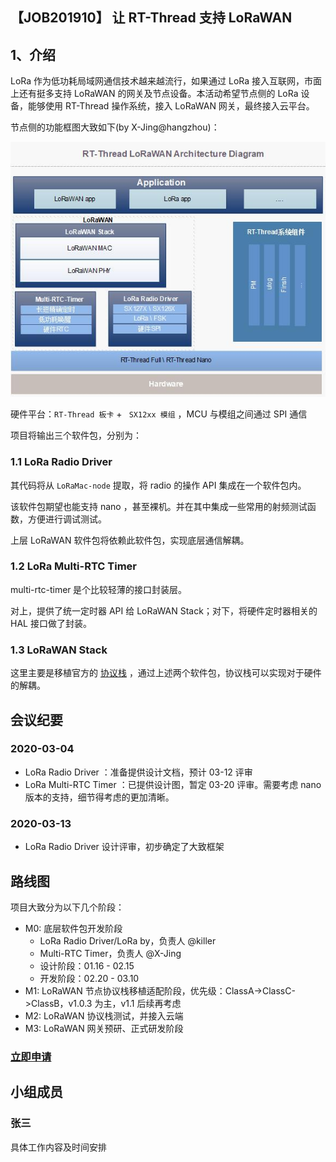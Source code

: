 ## 【JOB201910】 让 RT-Thread 支持 LoRaWAN

## 1、介绍

LoRa 作为低功耗局域网通信技术越来越流行，如果通过 LoRa 接入互联网，市面上还有挺多支持 LoRaWAN 的网关及节点设备。本活动希望节点侧的 LoRa 设备，能够使用 RT-Thread 操作系统，接入 LoRaWAN 网关，最终接入云平台。

节点侧的功能框图大致如下(by X-Jing@hangzhou)：

![LoRaWAN_Architecture_Diagram](figures/LoRaWAN_Architecture_Diagram.jpg)

硬件平台：`RT-Thread 板卡` + ` SX12xx 模组` ，MCU 与模组之间通过 SPI 通信

项目将输出三个软件包，分别为：

### 1.1 LoRa Radio Driver

其代码将从 `LoRaMac-node` 提取，将 radio 的操作 API 集成在一个软件包内。

该软件包期望也能支持 nano ，甚至裸机。并在其中集成一些常用的射频测试函数，方便进行调试测试。

上层 LoRaWAN 软件包将依赖此软件包，实现底层通信解耦。

### 1.2 LoRa Multi-RTC Timer

multi-rtc-timer 是个比较轻薄的接口封装层。

对上，提供了统一定时器 API 给 LoRaWAN Stack；对下，将硬件定时器相关的 HAL 接口做了封装。

### 1.3 LoRaWAN Stack

这里主要是移植官方的 [协议栈]( https://github.com/Lora-net/LoRaMac-node ) ，通过上述两个软件包，协议栈可以实现对于硬件的解耦。

## 会议纪要

### 2020-03-04

- LoRa Radio Driver ：准备提供设计文档，预计 03-12 评审
- LoRa Multi-RTC Timer ：已提供设计图，暂定 03-20 评审。需要考虑 nano 版本的支持，细节得考虑的更加清晰。

### 2020-03-13

- LoRa Radio Driver 设计评审，初步确定了大致框架

## 路线图 

项目大致分为以下几个阶段：

- M0: 底层软件包开发阶段
    - LoRa Radio Driver/LoRa by，负责人 @killer
    - Multi-RTC Timer，负责人 @X-Jing
    - 设计阶段：01.16 - 02.15
    - 开发阶段：02.20 - 03.10
- M1: LoRaWAN 节点协议栈移植适配阶段，优先级：ClassA->ClassC->ClassB，v1.0.3 为主，v1.1 后续再考虑
- M2: LoRaWAN 协议栈测试，并接入云端
- M3: LoRaWAN 网关预研、正式研发阶段

### [立即申请]( https://github.com/RT-Thread/community-activities/edit/master/2019/JOB201910.md )

## 小组成员

### 张三

具体工作内容及时间安排

